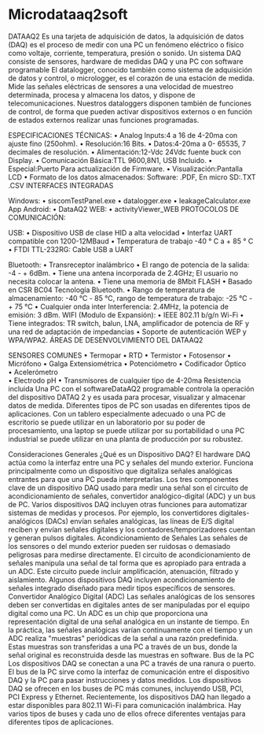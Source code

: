 # Microdataaq2soft
DATAAQ2 Es una tarjeta de adquisición de datos, la adquisición de datos (DAQ) es el proceso de medir con una PC un fenómeno eléctrico o físico como voltaje, corriente, temperatura, presión o sonido. Un sistema DAQ consiste de sensores, hardware de medidas DAQ y una PC con software programable El datalogger, conocido también como sistema de adquisición de datos y control, o micrologger, es el corazón de una estación de medida. Mide las señales eléctricas de sensores a una velocidad de muestreo determinada, procesa y almacena los datos, y dispone de telecomunicaciones. Nuestros dataloggers disponen también de funciones de control, de forma que pueden activar dispositivos externos o en función de estados externos realizar unas funciones programadas.

ESPECIFICACIONES TÉCNICAS:
•	Analog Inputs:4 a 16 de 4-20ma con ajuste fino (250ohm).
•	Resolución:16 Bits.
•	Datos:4-20ma a 0- 65535, 7 decimales de resolución.
•	Alimentación:12-Vdc  24Vdc fuente buck con Display.
•	Comunicación Básica:TTL 9600,8N1, USB Incluido.
•	Especial:Puerto Para actualización de Firmware.
•	Visualización:Pantalla LCD
•	Formato de los datos almacenados: Software: .PDF, En micro SD:.TXT .CSV
INTERFACES INTEGRADAS

Windows:
•	siscomTestPanel.exe
•	datalogger.exe
•	leakageCalculator.exe
App Android:
•	DataAQ2 
WEB:
•	activityViewer_WEB
PROTOCOLOS DE COMUNICACIÓN:

USB:
•	Dispositivo USB de clase HID a alta velocidad
•	Interfaz UART compatible con 1200-12MBaud
•	Temperatura de trabajo  -40 ° C a + 85 ° C
•	FTDI TTL-232RG: Cable USB a UART

Bluetooth:
•	Transreceptor inalámbrico
•	El rango de potencia de la salida: -4 - + 6dBm.
•	Tiene una antena incorporada de 2.4GHz; El usuario no necesita colocar  la antena.
•	Tiene una memoria de 8Mbit FLASH
•	Basado en CSR BC04 Tecnología Bluetooth.
•	Rango de temperatura de almacenamiento: -40 ℃ - 85 ℃, rango de temperatura de trabajo: -25 ℃ - + 75 ℃
•	Cualquier onda inter Interferencia: 2.4MHz, la potencia de emisión: 3 dBm.
WIFI  (Modulo de Expansión):
•	IEEE 802.11 b/g/n Wi-Fi
•	Tiene integrados: TR switch, balun, LNA, amplificador de potencia de RF y una red de adaptación de impedancias
•	Soporte de autenticación WEP y WPA/WPA2.
ÁREAS DE DESENVOLVIMIENTO DEL DATAAQ2

SENSORES COMUNES
•	Termopar
•	RTD
•	Termistor
•	Fotosensor
•	Micrófono
•	Galga Extensiométrica
•	Potenciómetro
•	Codificador Óptico	
•	Acelerómetro	
•	Electrodo pH
•	Transmisores de cualquier tipo de 4-20ma Resistencia incluida
Una PC con el softwareDataAQ2 programable controla la operación del dispositivo DATAQ 2 y es usada para procesar, visualizar y almacenar datos de medida. Diferentes tipos de PC son usadas en diferentes tipos de aplicaciones. Con un tablero especialmente adecuado o una PC de escritorio se puede utilizar en un laboratorio por su poder de procesamiento, una laptop se puede utilizar por su portabilidad o una PC industrial se puede utilizar en una planta de producción por su robustez.

Consideraciones Generales
¿Qué es un Dispositivo DAQ?
El hardware DAQ actúa como la interfaz entre una PC y señales del mundo exterior. Funciona principalmente como un dispositivo que digitaliza señales analógicas entrantes para que una PC pueda interpretarlas. Los tres componentes clave de un dispositivo DAQ usado para medir una señal son el circuito de acondicionamiento de señales, convertidor analógico-digital (ADC) y un bus de PC. Varios dispositivos DAQ incluyen otras funciones para automatizar sistemas de medidas y procesos. Por ejemplo, los convertidores digitales-analógicos (DACs) envían señales analógicas, las líneas de E/S digital reciben y envían señales digitales y los contadores/temporizadores cuentan y generan pulsos digitales.
Acondicionamiento de Señales
Las señales de los sensores o del mundo exterior pueden ser ruidosas o demasiado peligrosas para medirse directamente. El circuito de acondicionamiento de señales manipula una señal de tal forma que es apropiado para entrada a un ADC. Este circuito puede incluir amplificación, atenuación, filtrado y aislamiento. Algunos dispositivos DAQ incluyen acondicionamiento de señales integrado diseñado para medir tipos específicos de sensores.
Convertidor Analógico Digital (ADC)
Las señales analógicas de los sensores deben ser convertidas en digitales antes de ser manipuladas por el equipo digital como una PC. Un ADC es un chip que proporciona una representación digital de una señal analógica en un instante de tiempo. En la práctica, las señales analógicas varían continuamente con el tiempo y un ADC realiza "muestras" periódicas de la señal a una razón predefinida. Estas muestras son transferidas a una PC a través de un bus, donde la señal original es reconstruida desde las muestras en software.
Bus de la PC
Los dispositivos DAQ se conectan a una PC a través de una ranura o puerto. El bus de la PC sirve como la interfaz de comunicación entre el dispositivo DAQ y la PC para pasar instrucciones y datos medidos. Los dispositivos DAQ se ofrecen en los buses de PC más comunes, incluyendo USB, PCI, PCI Express y Ethernet. Recientemente, los dispositivos DAQ han llegado a estar disponibles para 802.11 Wi-Fi para comunicación inalámbrica. Hay varios tipos de buses y cada uno de ellos ofrece diferentes ventajas para diferentes tipos de aplicaciones.



